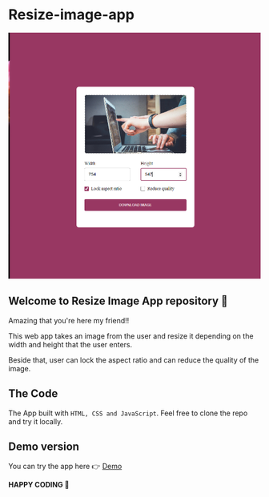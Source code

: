 # Resize-image-app
![](./screenshot.png)

## Welcome to Resize Image App repository 👋

Amazing that you're here my friend!!

This web app takes an image from the user and resize it depending on the width and height that the user enters.

Beside that, user can lock the aspect ratio and can reduce the quality of the image.

## The Code

The App built with `HTML, CSS and JavaScript`.
Feel free to clone the repo and try it locally.

## Demo version

You can try the app here 👉 [Demo](https://roudi22.github.io/resize-image-app/)

**HAPPY CODING 🦾**
